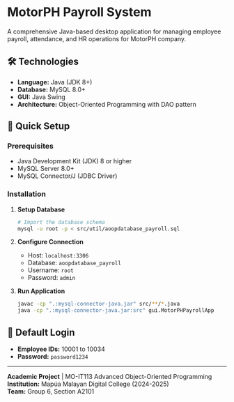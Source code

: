 # MotorPH Payroll System

A comprehensive Java-based desktop application for managing employee payroll, attendance, and HR operations for MotorPH company.

## 🛠️ Technologies
- **Language:** Java (JDK 8+)
- **Database:** MySQL 8.0+
- **GUI:** Java Swing
- **Architecture:** Object-Oriented Programming with DAO pattern

## 🚀 Quick Setup

### Prerequisites
- Java Development Kit (JDK) 8 or higher
- MySQL Server 8.0+
- MySQL Connector/J (JDBC Driver)

### Installation
1. **Setup Database**
   ```bash
   # Import the database schema
   mysql -u root -p < src/util/aoopdatabase_payroll.sql
   ```

2. **Configure Connection**
   - Host: `localhost:3306`
   - Database: `aoopdatabase_payroll` 
   - Username: `root`
   - Password: `admin`

3. **Run Application**
   ```bash
   javac -cp ".:mysql-connector-java.jar" src/**/*.java
   java -cp ".:mysql-connector-java.jar:src" gui.MotorPHPayrollApp
   ```

## 🔐 Default Login
- **Employee IDs:** 10001 to 10034
- **Password:** `password1234`

---

**Academic Project** | MO-IT113 Advanced Object-Oriented Programming  
**Institution:** Mapúa Malayan Digital College (2024-2025)  
**Team:** Group 6, Section A2101
